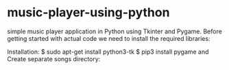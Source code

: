 # music-player-using-python
 simple music player application in Python using Tkinter and Pygame.
 Before getting started with actual code we need to install the required libraries:

Installation:
$ sudo apt-get install python3-tk
$ pip3 install pygame
and Create separate songs directory:
